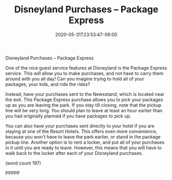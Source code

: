 ﻿---
title: "Disneyland Purchases – Package Express"
date: 2020-05-31T23:53:47-08:00
description: "Disneyland Tips for Web Success"
featured_image: "/images/Disneyland.jpg"
tags: ["Disneyland"]
---

Disneyland Purchases – Package Express

One of the nice guest service features at Disneyland 
is the Package Express service. This will allow you 
to make purchases, and not have to carry them 
around with you all day! Can you imagine trying to 
hold all of your packages, your kids, and ride the 
rides?

Instead, have your purchases sent to the Newsstand, 
which is located near the exit. This Package Express 
purchase allows you to pick your packages up as 
you are leaving the park. If you stay till closing, note 
that the pickup line will be very long. You should plan 
to leave at least an hour earlier than you had originally 
planned if you have packages to pick up.

You can also have your purchases sent directly to 
your hotel if you are staying at one of the Resort 
Hotels. This offers even more convenience, because 
you won’t have to leave the park earlier, or stand in 
the package pickup line. Another option is to rent a 
locker, and put all of your purchases in it until you 
are ready to leave. However, this means that you will 
have to walk back to the locker after each of your 
Disneyland purchases.

(word count 197)

PPPPP

